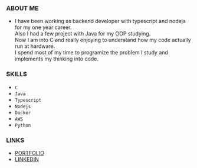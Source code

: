 ### ABOUT ME
- I have been working as backend developer with typescript and nodejs for my one year career.  
Also I had a few project with Java for my OOP studying.  
Now I am into C and really enjoying to understand how my code actually run at hardware.  
I spend most of my time to programize the problem I study and implements my thinking into code.

### SKILLS
- `C`
- `Java` 
- `Typescript` 
- `Nodejs` 
- `Docker` 
- `AWS` 
- `Python`

### LINKS
- [PORTFOLIO](https://tranquil-meteoroid-d7c.notion.site/6811a19fbbd74438abb466a8175ceee3)  
- [LINKEDIN](https://www.linkedin.com/in/heechul-yoon-85b154165/)
